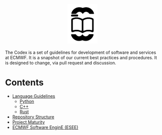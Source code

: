 <h3 align="center">
<picture>
    <source srcset="https://raw.githubusercontent.com/ecmwf/logos/refs/heads/main/logos/codex_dark.png" media="(prefers-color-scheme: dark)">
    <img src="https://raw.githubusercontent.com/ecmwf/logos/refs/heads/main/logos/codex_light.png" width="100">
  </picture>
</br>
</h3>

The Codex is a set of guidelines for development of software and services at ECMWF. It is a snapshot of our current best practices and procedures. It is designed to change, via pull request and discussion.

# Contents

- [Language Guidelines](./Language%20Guidelines)
  - [Python](./Language%20Guidelines/Python)
  - [C++](./Language%20Guidelines/C++)
  - [Rust](./Language%20Guidelines/Rust)
- [Repository Structure](./Repository%20Structure)
- [Project Maturity](./Project%20Maturity)
- [ECMWF Software EnginE (ESEE)](./ESEE)